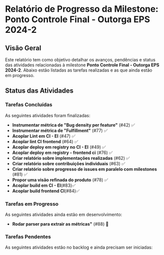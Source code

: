 # Relatório de Progresso da Milestone: Ponto Controle Final - Outorga EPS 2024-2

## Visão Geral
Este relatório tem como objetivo detalhar os avanços, pendências e status das atividades relacionadas à milestone **Ponto Controle Final - Outorga EPS 2024-2**. Abaixo estão listadas as tarefas realizadas e as que ainda estão em progresso.

## Status das Atividades

### Tarefas Concluídas
As seguintes atividades foram finalizadas:

- **Instrumentar métrica de "Bug density per feature"** (#42) ✅
- **Instrumentar métrica de "Fulfillment"** (#77) ✅
- **Acoplar Lint em CI - EI** (#47) ✅
- **Acoplar lint CI frontend** (#64) ✅
- **Acoplar deploy em registry no CI - EI** (#49) ✅
- **Acoplar deploy em registry - frontend ci** (#76) ✅
- **Criar relatório sobre implementações realizadas** (#62) ✅
- **Criar relatório sobre contribuições individuais** (#63) ✅
- **Criar relatório sobre progresso de issues em paralelo com milestones** (#81) ✅
- **Propor uma visão refinada do produto** (#78) ✅
- **Acoplar build em CI - EI**(#83)✅
- **Acoplar build frontend CI**(#84)✅

### Tarefas em Progresso
As seguintes atividades ainda estão em desenvolvimento:

- **Rodar parser para extrair as métricas"** (#88) 🚧

### Tarefas Pendentes
As seguintes atividades estão no backlog e ainda precisam ser iniciadas:
